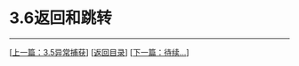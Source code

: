 # 3.6返回和跳转

---
[[上一篇：3.5异常捕获](https://sogrey.github.io/Kotlin-Notes/notes/3%E7%A8%8B%E5%BA%8F%E7%BB%93%E6%9E%84/3.5%E5%BC%82%E5%B8%B8%E6%8D%95%E8%8E%B7)] [[返回目录](https://sogrey.github.io/Kotlin-Notes/)] [[下一篇：待续...]()]